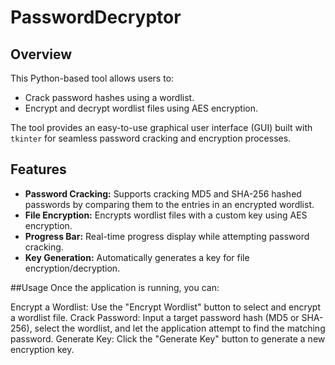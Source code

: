 # PasswordDecryptor

## Overview
This Python-based tool allows users to:
- Crack password hashes using a wordlist.
- Encrypt and decrypt wordlist files using AES encryption.

The tool provides an easy-to-use graphical user interface (GUI) built with `tkinter` for seamless password cracking and encryption processes.

## Features
- **Password Cracking:** Supports cracking MD5 and SHA-256 hashed passwords by comparing them to the entries in an encrypted wordlist.
- **File Encryption:** Encrypts wordlist files with a custom key using AES encryption.
- **Progress Bar:** Real-time progress display while attempting password cracking.
- **Key Generation:** Automatically generates a key for file encryption/decryption.

##Usage
Once the application is running, you can:

Encrypt a Wordlist: Use the "Encrypt Wordlist" button to select and encrypt a wordlist file.
Crack Password: Input a target password hash (MD5 or SHA-256), select the wordlist, and let the application attempt to find the matching password.
Generate Key: Click the "Generate Key" button to generate a new encryption key.
